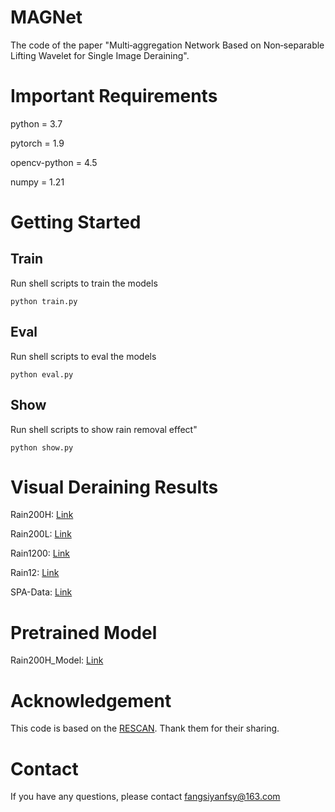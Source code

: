 # MAGNet
The code of the paper "Multi‑aggregation Network Based on Non‑separable Lifting Wavelet for Single Image Deraining".<br>

# Important Requirements
python = 3.7  

pytorch = 1.9  

opencv-python = 4.5  

numpy = 1.21

# Getting Started
## Train
Run shell scripts to train the models  

`python train.py`

## Eval
Run shell scripts to eval the models  

`python eval.py`

## Show
Run shell scripts to show rain removal effect"  

`python show.py`

# Visual Deraining Results
Rain200H: [Link](https://pan.baidu.com/s/1AqkC6943sIJxxmd6pV2ohA?pwd=1314)

Rain200L: [Link](https://pan.baidu.com/s/1UfDcDO1pxvNaTUmHHJLEEg?pwd=1314)

Rain1200: [Link](https://pan.baidu.com/s/1_IfEjb18tbxY691fvyeQvA?pwd=1314)

Rain12: [Link](https://pan.baidu.com/s/1MYHzL3wNE8YTCRrF_TLU7Q?pwd=1314)

SPA-Data: [Link](https://pan.baidu.com/s/1bv_Js7rWwY9hhYG3KCP1Ow?pwd=1314)

# Pretrained Model
Rain200H_Model: [Link](https://pan.baidu.com/s/1nbgPefnhx7eh_wFdO7bPKQ?pwd=1314)

# Acknowledgement
This code is based on the [RESCAN](https://github.com/XiaLiPKU/RESCAN). Thank them for their sharing.

# Contact
If you have any questions, please contact fangsiyanfsy@163.com
